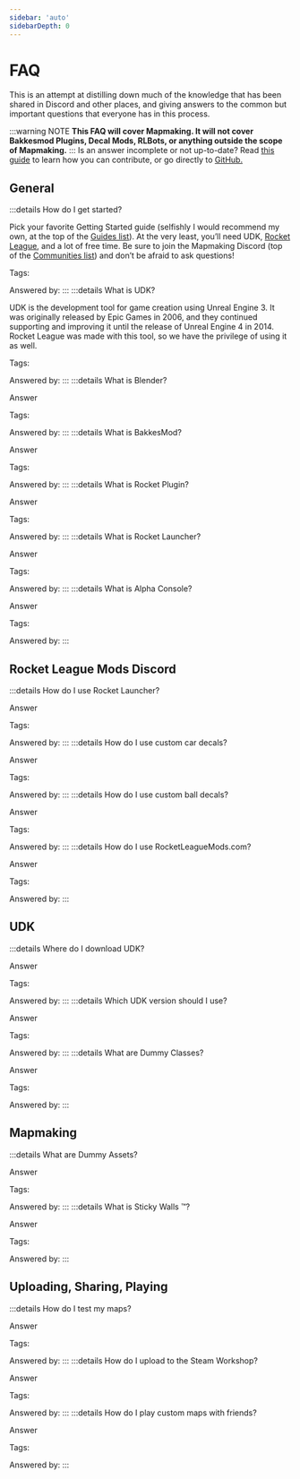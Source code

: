 ```yaml
---
sidebar: 'auto'
sidebarDepth: 0
---
```


# FAQ

This is an attempt at distilling down much of the knowledge that has been shared in Discord and other places, and giving answers to the common but important questions that everyone has in this process.

:::warning NOTE
**This FAQ will cover Mapmaking. It will not cover Bakkesmod Plugins, Decal Mods, RLBots, or anything outside the scope of Mapmaking.**
:::
Is an answer incomplete or not up-to-date? Read [this guide](/more/contribute) to learn how you can contribute, or go directly to [GitHub.](https://github.com/RocketLeagueMapmaking/RL-docs/blob/master/CONTRIBUTING.md)

## General

:::details How do I get started?

Pick your favorite Getting Started guide (selfishly I would recommend my own, at the top of the [Guides list](../guide/guides)). At the very least, you’ll need UDK, [Rocket League](https://rocketleague.com), and a lot of free time. Be sure to join the Mapmaking Discord (top of the [Communities list](../resources/modding_network)) and don’t be afraid to ask questions!

Tags:

Answered by: 
:::
:::details What is UDK?

UDK is the development tool for game creation using Unreal Engine 3. It was originally released by Epic Games in 2006, and they continued supporting and improving it until the release of Unreal Engine 4 in 2014. Rocket League was made with this tool, so we have the privilege of using it as well.

Tags:

Answered by:
:::
:::details What is Blender?

Answer

Tags:

Answered by:
:::
:::details What is BakkesMod?

Answer

Tags:

Answered by:
:::
:::details What is Rocket Plugin?

Answer

Tags:

Answered by:
:::
:::details What is Rocket Launcher?

Answer

Tags:

Answered by:
:::
:::details What is Alpha Console?

Answer

Tags:

Answered by:
:::
## Rocket League Mods Discord

:::details How do I use Rocket Launcher?

Answer

Tags:

Answered by:
:::
:::details How do I use custom car decals?

Answer

Tags:

Answered by:
:::
:::details How do I use custom ball decals?

Answer

Tags:

Answered by:
:::
:::details How do I use RocketLeagueMods.com?

Answer

Tags:

Answered by:
:::
## UDK

:::details Where do I download UDK?

Answer

Tags:

Answered by:
:::
:::details Which UDK version should I use?

Answer

Tags:

Answered by:
:::
:::details What are Dummy Classes?

Answer

Tags:

Answered by:
:::
## Mapmaking

:::details What are Dummy Assets?

Answer

Tags:

Answered by:
:::
:::details What is Sticky Walls ™?

Answer

Tags:

Answered by:
:::
## Uploading, Sharing, Playing

:::details How do I test my maps?

Answer

Tags:

Answered by:
:::
:::details How do I upload to the Steam Workshop?

Answer

Tags:

Answered by:
:::
:::details How do I play custom maps with friends?

Answer

Tags:

Answered by:
:::
